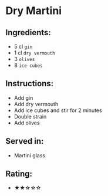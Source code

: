 # Dry Martini

## Ingredients:
- 5 cl `gin`
- 1 cl `dry vermouth`
- 3 `olives` <!-- - 1 `lemon twist` -->
- 8 `ice cubes`

## Instructions:
- Add gin
- Add dry vermouth
- Add ice cubes and stir for 2 minutes <!-- - Add ice cubes and stir for 60 seconds -->
- Double strain <!--  --> <!-- - Strain --> <!-- - Strain with julep strainer  -->
- Add olives <!-- - Add lemon twist -->

## Served in:
- Martini glass

## Rating:
- ★★☆☆☆
